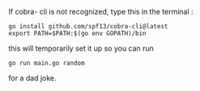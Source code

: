 If cobra- cli is not recognized, type this in the terminal :

```
go install github.com/spf13/cobra-cli@latest                
export PATH=$PATH:$(go env GOPATH)/bin     
```

this will temporarily set it up so you can run 

```
go run main.go random
```

for a dad joke.